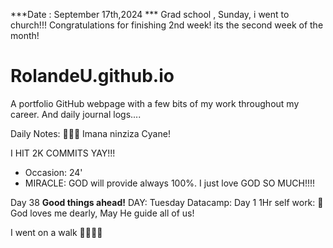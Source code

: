 ***Date : September 17th,2024 *** Grad school , Sunday, i went to church!!! Congratulations for finishing 2nd week! its the second week of the month!
# RolandeU.github.io

A portfolio GitHub webpage with a few bits of my work throughout my career. And daily journal logs....

Daily Notes:
💚🙏🏾 Imana ninziza Cyane! 

I HIT 2K COMMITS YAY!!!

- Occasion: 24'
- MIRACLE: GOD will provide always 100%. I just love GOD SO MUCH!!!!

Day 38 **Good things ahead!** 
DAY: Tuesday
Datacamp: Day 1
1Hr self work: 💚
God loves me dearly, May He guide all of  us!

I went on a walk 💚💚💚💚
  
